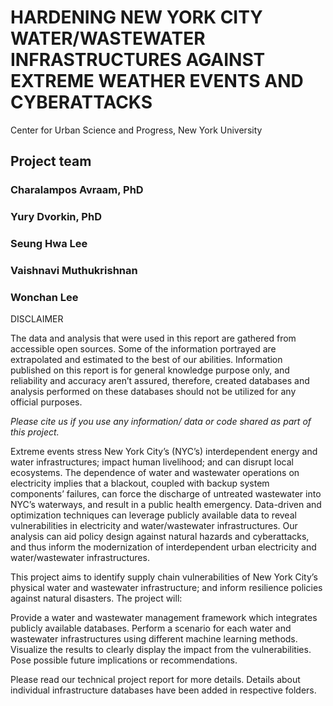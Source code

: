 # HARDENING NEW YORK CITY WATER/WASTEWATER INFRASTRUCTURES AGAINST EXTREME WEATHER EVENTS AND CYBERATTACKS

Center for Urban Science and Progress, New York University

## Project team

### Charalampos Avraam, PhD
### Yury Dvorkin, PhD
### Seung Hwa Lee
### Vaishnavi Muthukrishnan
### Wonchan Lee

DISCLAIMER

The data and analysis that were used in this report are gathered from accessible open sources. Some of the information portrayed are extrapolated and estimated to the best of our abilities. Information published on this report is for general knowledge purpose only, and reliability and accuracy aren’t assured, therefore, created databases and analysis performed on these databases should not be utilized for any official purposes. 

<I> Please cite us if you use any information/ data or code shared as part of this project. </I>

Extreme events stress New York City’s (NYC’s) interdependent energy and water infrastructures; impact human livelihood; and can disrupt local ecosystems. The dependence of water and wastewater operations on electricity implies that a blackout, coupled with backup system components’ failures, can force the discharge of untreated wastewater into NYC’s waterways, and result in a public health emergency. Data-driven and optimization techniques can leverage publicly available data to reveal vulnerabilities in electricity and water/wastewater infrastructures. Our analysis can aid policy design against natural hazards and cyberattacks, and thus inform the modernization of interdependent urban electricity and water/wastewater infrastructures.

This project aims to identify supply chain vulnerabilities of New York City’s physical water and wastewater infrastructure; and inform resilience policies against natural disasters. The project will:

Provide a water and wastewater management framework which integrates publicly available databases.
Perform a scenario for each water and wastewater infrastructures using different machine learning methods.
Visualize the results to clearly display the impact from the vulnerabilities.
Pose possible future implications or recommendations.

Please read our technical project report for more details. Details about individual infrastructure databases have been added in respective folders.

